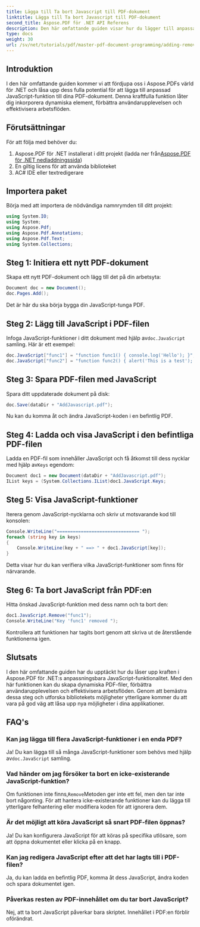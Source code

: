 ```yaml
---
title: Lägga till Ta bort Javascript till PDF-dokument
linktitle: Lägga till Ta bort Javascript till PDF-dokument
second_title: Aspose.PDF för .NET API Referens
description: Den här omfattande guiden visar hur du lägger till anpassade beteenden, utför beräkningar eller valideringar dynamiskt och integrerar med andra program.
type: docs
weight: 30
url: /sv/net/tutorials/pdf/master-pdf-document-programming/adding-remove-java-script-to-doc/
---
```

## Introduktion

I den här omfattande guiden kommer vi att fördjupa oss i Aspose.PDFs värld för .NET och låsa upp dess fulla potential för att lägga till anpassad JavaScript-funktion till dina PDF-dokument. Denna kraftfulla funktion låter dig inkorporera dynamiska element, förbättra användarupplevelsen och effektivisera arbetsflöden.

## Förutsättningar

För att följa med behöver du:

1. Aspose.PDF för .NET installerat i ditt projekt (ladda ner från[Aspose.PDF för .NET nedladdningssida](https://releases.aspose.com/pdf/net/))
2. En giltig licens för att använda biblioteket
3. AC# IDE eller textredigerare

## Importera paket

Börja med att importera de nödvändiga namnrymden till ditt projekt:

```csharp
using System.IO;
using System;
using Aspose.Pdf;
using Aspose.Pdf.Annotations;
using Aspose.Pdf.Text;
using System.Collections;
```

## Steg 1: Initiera ett nytt PDF-dokument

Skapa ett nytt PDF-dokument och lägg till det på din arbetsyta:

```csharp
Document doc = new Document();
doc.Pages.Add();
```

Det är här du ska börja bygga din JavaScript-tunga PDF.

## Steg 2: Lägg till JavaScript i PDF-filen

 Infoga JavaScript-funktioner i ditt dokument med hjälp av`doc.JavaScript` samling. Här är ett exempel:

```csharp
doc.JavaScript["func1"] = "function func1() { console.log('Hello'); }";
doc.JavaScript["func2"] = "function func2() { alert('This is a test'); }";
```

## Steg 3: Spara PDF-filen med JavaScript

Spara ditt uppdaterade dokument på disk:

```csharp
doc.Save(dataDir + "AddJavascript.pdf");
```

Nu kan du komma åt och ändra JavaScript-koden i en befintlig PDF.

## Steg 4: Ladda och visa JavaScript i den befintliga PDF-filen

 Ladda en PDF-fil som innehåller JavaScript och få åtkomst till dess nycklar med hjälp av`Keys` egendom:

```csharp
Document doc1 = new Document(dataDir + "AddJavascript.pdf");
IList keys = (System.Collections.IList)doc1.JavaScript.Keys;
```

## Steg 5: Visa JavaScript-funktioner

Iterera genom JavaScript-nycklarna och skriv ut motsvarande kod till konsolen:

```csharp
Console.WriteLine("=============================== ");
foreach (string key in keys)
{
    Console.WriteLine(key + " ==> " + doc1.JavaScript[key]);
}
```

Detta visar hur du kan verifiera vilka JavaScript-funktioner som finns för närvarande.

## Steg 6: Ta bort JavaScript från PDF:en

Hitta önskad JavaScript-funktion med dess namn och ta bort den:

```csharp
doc1.JavaScript.Remove("func1");
Console.WriteLine("Key 'func1' removed ");
```

Kontrollera att funktionen har tagits bort genom att skriva ut de återstående funktionerna igen.

## Slutsats

I den här omfattande guiden har du upptäckt hur du låser upp kraften i Aspose.PDF för .NET:s anpassningsbara JavaScript-funktionalitet. Med den här funktionen kan du skapa dynamiska PDF-filer, förbättra användarupplevelsen och effektivisera arbetsflöden. Genom att bemästra dessa steg och utforska bibliotekets möjligheter ytterligare kommer du att vara på god väg att låsa upp nya möjligheter i dina applikationer.

## FAQ's

### Kan jag lägga till flera JavaScript-funktioner i en enda PDF?
 Ja! Du kan lägga till så många JavaScript-funktioner som behövs med hjälp av`doc.JavaScript` samling.

### Vad händer om jag försöker ta bort en icke-existerande JavaScript-funktion?
 Om funktionen inte finns,`Remove`Metoden ger inte ett fel, men den tar inte bort någonting. För att hantera icke-existerande funktioner kan du lägga till ytterligare felhantering eller modifiera koden för att ignorera dem.

### Är det möjligt att köra JavaScript så snart PDF-filen öppnas?
Ja! Du kan konfigurera JavaScript för att köras på specifika utlösare, som att öppna dokumentet eller klicka på en knapp.

### Kan jag redigera JavaScript efter att det har lagts till i PDF-filen?
Ja, du kan ladda en befintlig PDF, komma åt dess JavaScript, ändra koden och spara dokumentet igen.

### Påverkas resten av PDF-innehållet om du tar bort JavaScript?
Nej, att ta bort JavaScript påverkar bara skriptet. Innehållet i PDF:en förblir oförändrat.